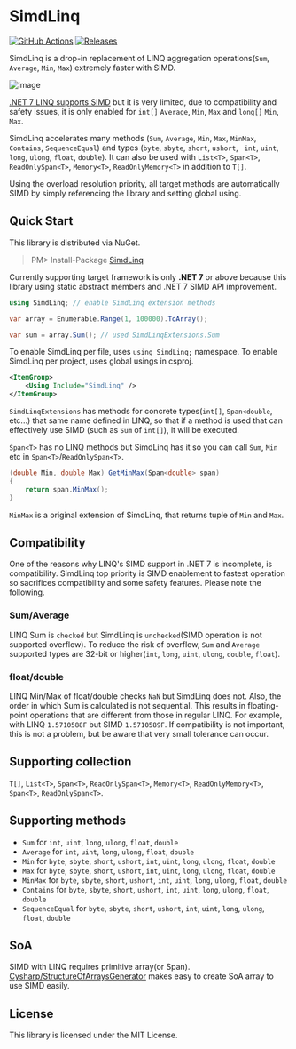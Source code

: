 # SimdLinq
[![GitHub Actions](https://github.com/Cysharp/SimdLinq/workflows/Build-Debug/badge.svg)](https://github.com/Cysharp/SimdLinq/actions) [![Releases](https://img.shields.io/github/release/Cysharp/SimdLinq.svg)](https://github.com/Cysharp/SimdLinq/releases)

SimdLinq is a drop-in replacement of LINQ aggregation operations(`Sum`, `Average`, `Min`, `Max`) extremely faster with SIMD.

![image](https://user-images.githubusercontent.com/46207/215410106-b68d8567-5abf-4aa4-a050-a803b1913187.png)

[.NET 7 LINQ supports SIMD](https://devblogs.microsoft.com/dotnet/performance_improvements_in_net_7/#linq) but it is very limited, due to compatibility and safety issues, it is only enabled for `int[]` `Average`, `Min`, `Max` and `long[]` `Min`, `Max`.

SimdLinq accelerates many methods (`Sum`, `Average`, `Min`, `Max`, `MinMax`, `Contains`, `SequenceEqual`) and types (`byte`, `sbyte`, `short`, `ushort`, ` int`, `uint`, `long`, `ulong`, `float`, `double`). It can also be used with `List<T>`, `Span<T>`, `ReadOnlySpan<T>`, `Memory<T>`, `ReadOnlyMemory<T>` in addition to `T[]`.

Using the overload resolution priority, all target methods are automatically SIMD by simply referencing the library and setting global using.

Quick Start
---
This library is distributed via NuGet.

> PM> Install-Package [SimdLinq](https://www.nuget.org/packages/SimdLinq)

Currently supporting target framework is only **.NET 7** or above because this library using static abstract members and .NET 7 SIMD API improvement.

```csharp
using SimdLinq; // enable SimdLinq extension methods

var array = Enumerable.Range(1, 100000).ToArray();

var sum = array.Sum(); // used SimdLinqExtensions.Sum
```

To enable SimdLinq per file, uses `using SimdLinq;` namespace. To enable SimdLinq per project, uses global usings in csproj.

```xml
<ItemGroup>
    <Using Include="SimdLinq" />
</ItemGroup>
```

`SimdLinqExtensions` has methods for concrete types(`int[]`, `Span<double`, etc...) that same name defined in LINQ, so that if a method is used that can effectively use SIMD (such as `Sum` of `int[]`), it will be executed.

`Span<T>` has no LINQ methods but SimdLinq has it so you can call `Sum`, `Min` etc in `Span<T>`/`ReadOnlySpan<T>`.

```csharp
(double Min, double Max) GetMinMax(Span<double> span)
{
    return span.MinMax();
}
```

`MinMax` is a original extension of SimdLinq, that returns tuple of `Min` and `Max`.

Compatibility
---
One of the reasons why LINQ's SIMD support in .NET 7 is incomplete, is compatibility. SimdLinq top priority is SIMD enablement to fastest operation so sacrifices compatibility and some safety features. Please note the following.

### Sum/Average

LINQ Sum is `checked` but SimdLinq is `unchecked`(SIMD operation is not supported overflow). To reduce the risk of overflow, `Sum` and `Average` supported types are 32-bit or higher(`int`, `long`, `uint`, `ulong`, `double`, `float`).

### float/double

LINQ Min/Max of float/double checks `NaN` but SimdLinq does not. Also, the order in which Sum is calculated is not sequential. This results in floating-point operations that are different from those in regular LINQ. For example, with LINQ `1.5710588F` but SIMD `1.5710589F`. If compatibility is not important, this is not a problem, but be aware that very small tolerance can occur.

Supporting collection
---
`T[]`, `List<T>`, `Span<T>`, `ReadOnlySpan<T>`, `Memory<T>`, `ReadOnlyMemory<T>`, `Span<T>`, `ReadOnlySpan<T>`.

Supporting methods
---
* `Sum` for `int`, `uint`, `long`, `ulong`, `float`, `double`
* `Average` for `int`, `uint`, `long`, `ulong`, `float`, `double`
* `Min` for `byte`, `sbyte`, `short`, `ushort`, `int`, `uint`, `long`, `ulong`, `float`, `double`
* `Max` for `byte`, `sbyte`, `short`, `ushort`, `int`, `uint`, `long`, `ulong`, `float`, `double`
* `MinMax` for `byte`, `sbyte`, `short`, `ushort`, `int`, `uint`, `long`, `ulong`, `float`, `double`
* `Contains` for `byte`, `sbyte`, `short`, `ushort`, `int`, `uint`, `long`, `ulong`, `float`, `double`
* `SequenceEqual` for `byte`, `sbyte`, `short`, `ushort`, `int`, `uint`, `long`, `ulong`, `float`, `double`

SoA
---
SIMD with LINQ requires primitive array(or Span). [Cysharp/StructureOfArraysGenerator](https://github.com/Cysharp/StructureOfArraysGenerator) makes easy to create SoA array to use SIMD easily.

License
---
This library is licensed under the MIT License.
